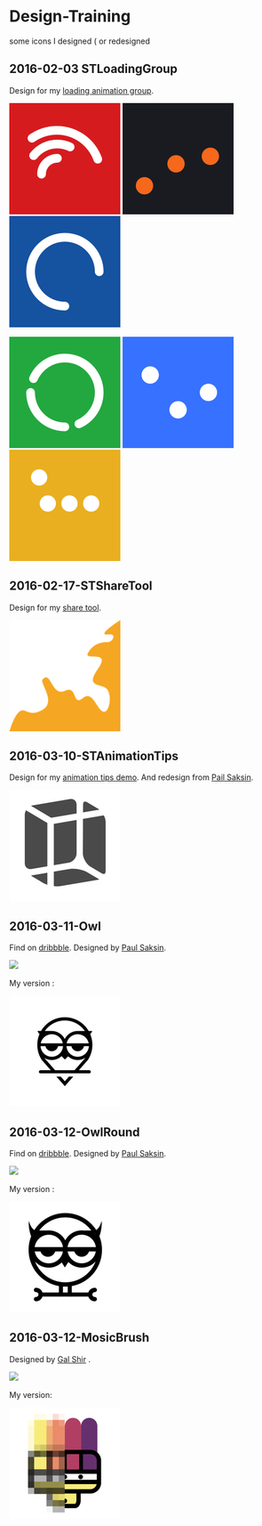# Design-Training

some icons I designed ( or redesigned

## 2016-02-03 STLoadingGroup

Design for my [loading animation group](https://github.com/saitjr/STLoadingGroup).

![](./2016-02-03-STLoadingGroup/images/Arch-200.png) ![](./2016-02-03-STLoadingGroup/images/Bouncy-200.png) ![](./2016-02-03-STLoadingGroup/images/ZhiHu-200.png) 

![](./2016-02-03-STLoadingGroup/images/Cycle-200.png) ![](./2016-02-03-STLoadingGroup/images/Glasses-200.png) ![](./2016-02-03-STLoadingGroup/images/Walk-200.png) 



## 2016-02-17-STShareTool

Design for my [share tool](https://github.com/saitjr/STShareTool.git).

![](./2016-02-17-STShareTool/images/200.png)



## 2016-03-10-STAnimationTips

Design for my [animation tips demo](https://github.com/saitjr/STAnimationTips.git). And redesign from [Pail Saksin](https://dribbble.com/shots/1015204-Phone-box).

![](./2016-03-10-STAnimationTips/images/icon_200.png)



## 2016-03-11-Owl

Find on [dribbble](https://dribbble.com/shots/982204-Owl). Designed by [Paul Saksin](https://dribbble.com/ino).

![](https://d13yacurqjgara.cloudfront.net/users/47145/screenshots/982204/128.jpg)

My version :

![](./2016-03-11-Owl/images/200.png)



## 2016-03-12-OwlRound

Find on [dribbble](https://dribbble.com/shots/685274-Owl). Designed by [Paul Saksin](https://dribbble.com/ino).

![](https://d13yacurqjgara.cloudfront.net/users/47145/screenshots/685274/88.jpg)

My version :

![](./2016-03-12-OwlRound/images/200.png)



## 2016-03-12-MosicBrush

Designed by  [Gal Shir](https://dribbble.com/galshir) .

![](https://d13yacurqjgara.cloudfront.net/users/729829/screenshots/2554806/brush.png)

My version:

![](./2016-03-12-MosicBrush/images/200.png)